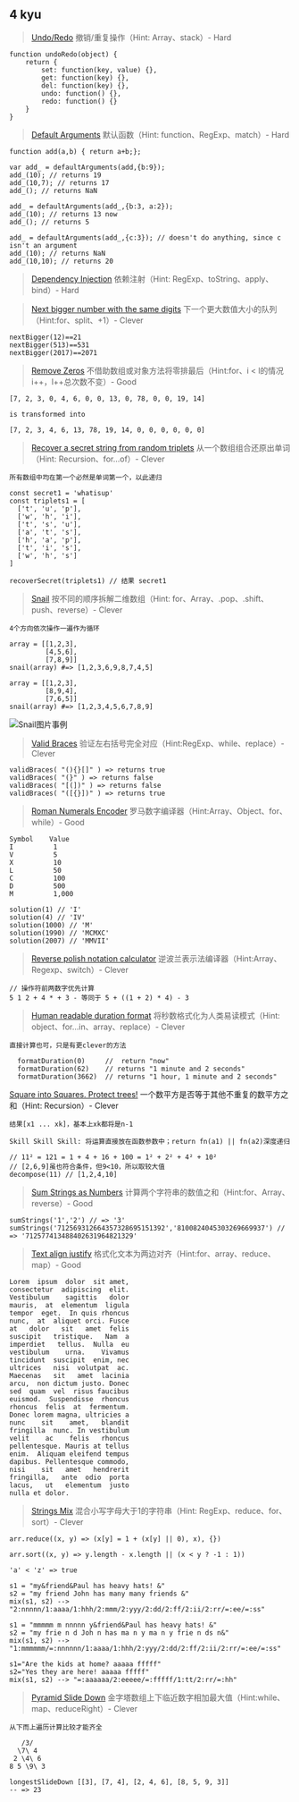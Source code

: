 ## 4 kyu


> [Undo/Redo](https://www.codewars.com/kata/531489f2bb244a5b9f00077e) 撤销/重复操作（Hint: Array、stack）- Hard

```
function undoRedo(object) {
	return {
		set: function(key, value) {},
		get: function(key) {},
		del: function(key) {},
		undo: function() {},
		redo: function() {}
	}
}
```
> [Default Arguments](https://www.codewars.com/kata/52605419be184942d400003d) 默认函数（Hint: function、RegExp、match）- Hard

```
function add(a,b) { return a+b;};

var add_ = defaultArguments(add,{b:9});
add_(10); // returns 19
add_(10,7); // returns 17
add_(); // returns NaN

add_ = defaultArguments(add_,{b:3, a:2});
add_(10); // returns 13 now
add_(); // returns 5

add_ = defaultArguments(add_,{c:3}); // doesn't do anything, since c isn't an argument
add_(10); // returns NaN
add_(10,10); // returns 20
```

> [Dependency Injection](https://www.codewars.com/kata/5302d655be2a91068b0001fb) 依赖注射（Hint: RegExp、toString、apply、bind）- Hard

> [Next bigger number with the same digits](https://www.codewars.com/kata/55983863da40caa2c900004e) 下一个更大数值大小的队列（Hint:for、split、+1）- Clever

```
nextBigger(12)==21
nextBigger(513)==531
nextBigger(2017)==2071
```

>[Remove Zeros](https://www.codewars.com/kata/remove-zeros/train/javascript) 不借助数组或对象方法将零排最后（Hint:for、i < l的情况i++，l++总次数不变）- Good

```
[7, 2, 3, 0, 4, 6, 0, 0, 13, 0, 78, 0, 0, 19, 14]

is transformed into

[7, 2, 3, 4, 6, 13, 78, 19, 14, 0, 0, 0, 0, 0, 0]
```

>[Recover a secret string from random triplets](https://www.codewars.com/kata/recover-a-secret-string-from-random-triplets/javascript) 从一个数组组合还原出单词（Hint: Recursion、for...of）- Clever

`所有数组中均在第一个必然是单词第一个，以此递归`

```
const secret1 = 'whatisup'
const triplets1 = [
  ['t', 'u', 'p'],
  ['w', 'h', 'i'],
  ['t', 's', 'u'],
  ['a', 't', 's'],
  ['h', 'a', 'p'],
  ['t', 'i', 's'],
  ['w', 'h', 's']
]

recoverSecret(triplets1) // 结果 secret1
```
>[Snail](https://www.codewars.com/kata/snail/javascript) 按不同的顺序拆解二维数组（Hint: for、Array、.pop、.shift、push、reverse）- Clever

`4个方向依次操作一遍作为循环`

```
array = [[1,2,3],
         [4,5,6],
         [7,8,9]]
snail(array) #=> [1,2,3,6,9,8,7,4,5]

array = [[1,2,3],
         [8,9,4],
         [7,6,5]]
snail(array) #=> [1,2,3,4,5,6,7,8,9]
```

![Snail图片事例](http://www.haan.lu/files/2513/8347/2456/snail.png)


>[Valid Braces](https://www.codewars.com/kata/valid-braces) 验证左右括号完全对应（Hint:RegExp、while、replace）- Clever

```
validBraces( "(){}[]" ) => returns true 
validBraces( "(}" ) => returns false 
validBraces( "[(])" ) => returns false 
validBraces( "([{}])" ) => returns true
```

>[Roman Numerals Encoder](https://www.codewars.com/kata/roman-numerals-encoder) 罗马数字编译器（Hint:Array、Object、for、while）- Good

```
Symbol    Value
I          1
V          5
X          10
L          50
C          100
D          500
M          1,000

solution(1) // 'I'
solution(4) // 'IV'
solution(1000) // 'M'
solution(1990) // 'MCMXC'
solution(2007) // 'MMVII'
```

>[Reverse polish notation calculator](https://www.codewars.com/kata/reverse-polish-notation-calculator) 逆波兰表示法编译器（Hint:Array、Regexp、switch）- Clever

```
// 操作符前两数字优先计算
5 1 2 + 4 * + 3 - 等同于 5 + ((1 + 2) * 4) - 3
```

>[Human readable duration format](https://www.codewars.com/kata/human-readable-duration-format/) 将秒数格式化为人类易读模式（Hint: object、for...in、array、replace）- Clever

`直接计算也可，只是有更clever的方法`

```
  formatDuration(0)     //  return "now"   
  formatDuration(62)    // returns "1 minute and 2 seconds"
  formatDuration(3662)  // returns "1 hour, 1 minute and 2 seconds"
```

[Square into Squares. Protect trees!](https://www.codewars.com/kata/square-into-squares-protect-trees) 一个数平方是否等于其他不重复的数平方之和（Hint: Recursion）- Clever

`结果[x1 ... xk]，基本上xk都将是n-1`

`Skill Skill Skill: 将运算直接放在函数参数中；return fn(a1) || fn(a2)深度递归`

```
// 11² = 121 = 1 + 4 + 16 + 100 = 1² + 2² + 4² + 10²
// [2,6,9]虽也符合条件，但9<10，所以取较大值
decompose(11) // [1,2,4,10]
```

>[Sum Strings as Numbers](https://www.codewars.com/kata/sum-strings-as-numbers) 计算两个字符串的数值之和（Hint:for、Array、reverse）- Good

```
sumStrings('1','2') // => '3'
sumStrings('712569312664357328695151392','8100824045303269669937') // => '712577413488402631964821329'
```

> [Text align justify](https://www.codewars.com/kata/text-align-justify) 格式化文本为两边对齐（Hint:for、array、reduce、map）- Good

```
Lorem  ipsum  dolor  sit amet,
consectetur  adipiscing  elit.
Vestibulum    sagittis   dolor
mauris,  at  elementum  ligula
tempor  eget.  In quis rhoncus
nunc,  at  aliquet orci. Fusce
at   dolor   sit   amet  felis
suscipit   tristique.   Nam  a
imperdiet   tellus.  Nulla  eu
vestibulum    urna.    Vivamus
tincidunt  suscipit  enim, nec
ultrices   nisi  volutpat  ac.
Maecenas   sit   amet  lacinia
arcu,  non dictum justo. Donec
sed  quam  vel  risus faucibus
euismod.  Suspendisse  rhoncus
rhoncus  felis  at  fermentum.
Donec lorem magna, ultricies a
nunc    sit    amet,   blandit
fringilla  nunc. In vestibulum
velit    ac    felis   rhoncus
pellentesque. Mauris at tellus
enim.  Aliquam eleifend tempus
dapibus. Pellentesque commodo,
nisi    sit   amet   hendrerit
fringilla,   ante  odio  porta
lacus,   ut   elementum  justo
nulla et dolor.
```

>[Strings Mix](https://www.codewars.com/kata/strings-mix/javascript) 混合小写字母大于1的字符串（Hint: RegExp、reduce、for、sort）- Clever

`arr.reduce((x, y) => (x[y] = 1 + (x[y] || 0), x), {})`

`arr.sort((x, y) => y.length - x.length || (x < y ? -1 : 1))`

`'a' < 'z' => true`

```
s1 = "my&friend&Paul has heavy hats! &"
s2 = "my friend John has many many friends &"
mix(s1, s2) --> "2:nnnnn/1:aaaa/1:hhh/2:mmm/2:yyy/2:dd/2:ff/2:ii/2:rr/=:ee/=:ss"

s1 = "mmmmm m nnnnn y&friend&Paul has heavy hats! &"
s2 = "my frie n d Joh n has ma n y ma n y frie n ds n&"
mix(s1, s2) --> "1:mmmmmm/=:nnnnnn/1:aaaa/1:hhh/2:yyy/2:dd/2:ff/2:ii/2:rr/=:ee/=:ss"

s1="Are the kids at home? aaaaa fffff"
s2="Yes they are here! aaaaa fffff"
mix(s1, s2) --> "=:aaaaaa/2:eeeee/=:fffff/1:tt/2:rr/=:hh"
```

>[Pyramid Slide Down](https://www.codewars.com/kata/pyramid-slide-down/javascript) 金字塔数组上下临近数字相加最大值（Hint:while、map、reduceRight）- Clever

`从下而上遍历计算比较才能齐全`

```
   /3/
  \7\ 4 
 2 \4\ 6 
8 5 \9\ 3

longestSlideDown [[3], [7, 4], [2, 4, 6], [8, 5, 9, 3]] 
-- => 23
```
